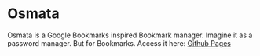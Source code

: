 # Osmata

Osmata is a Google Bookmarks inspired Bookmark manager. Imagine it as a password manager. But for Bookmarks.
Access it here: [Github Pages](https://aerocyber.github.io/osmata/app)


